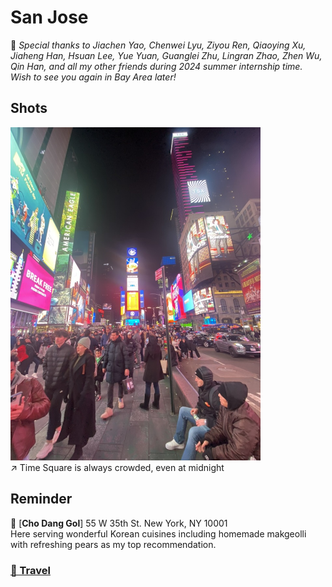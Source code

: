# San Jose

🩵 *Special thanks to Jiachen Yao, Chenwei Lyu, Ziyou Ren, Qiaoying Xu, Jiaheng Han, Hsuan Lee, Yue Yuan, Guanglei Zhu, Lingran Zhao, Zhen Wu, Qin Han, and all my other friends during 2024 summer internship time. Wish to see you again in Bay Area later!*

## Shots

<img src="../img/NYC/timesquare.jpeg" width=400/>\
↗️ Time Square is always crowded, even at midnight


## Reminder
📍 [**Cho Dang Gol**] 55 W 35th St. New York, NY 10001\
Here serving wonderful Korean cuisines including homemade makgeolli with refreshing pears as my top recommendation. 


### [🚢 Travel](./travel.md)